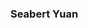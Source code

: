 ### Seabert Yuan

<!--
**SeabertYuan/SeabertYuan** is a ✨ _special_ ✨ repository because its `README.md` (this file) appears on your GitHub profile.

## About Me
I'm a student, programmer, and content creator based in Canada. I do a lot of dmoj, but sometimes I do my own projects those are the ones that you will see on my GitHub. :)

